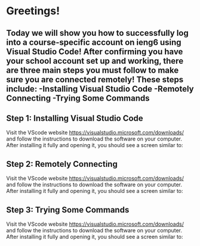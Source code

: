 # **Greetings!**
Today we will show you how to successfully log into a course-specific account on ieng6 using Visual Studio Code! After confirming you have your school account set up and working, there are three main steps you must follow to make sure you are connected remotely! These steps include: 
-Installing Visual Studio Code
-Remotely Connecting
-Trying Some Commands
---
## Step 1: Installing Visual Studio Code
Visit the VScode website https://visualstudio.microsoft.com/downloads/ and follow the instructions to download the software on your computer. After installing it fully and opening it, you should see a screen similar to: 

## Step 2: Remotely Connecting
Visit the VScode website https://visualstudio.microsoft.com/downloads/ and follow the instructions to download the software on your computer. After installing it fully and opening it, you should see a screen similar to:

## Step 3: Trying Some Commands
Visit the VScode website https://visualstudio.microsoft.com/downloads/ and follow the instructions to download the software on your computer. After installing it fully and opening it, you should see a screen similar to:
